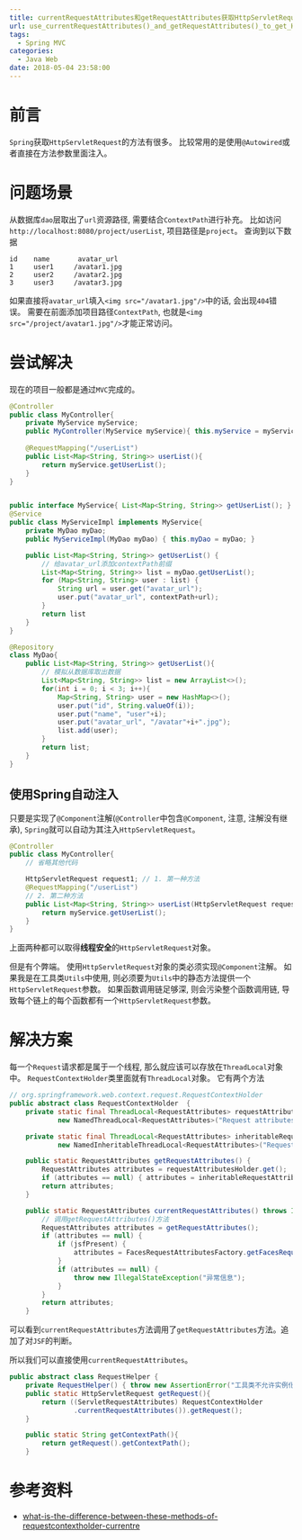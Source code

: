 ```yaml
---
title: currentRequestAttributes和getRequestAttributes获取HttpServletRequest对象
url: use_currentRequestAttributes()_and_getRequestAttributes()_to_get_HttpServletRequest_object
tags:
  - Spring MVC
categories:
  - Java Web
date: 2018-05-04 23:58:00
---
```

# 前言
`Spring`获取`HttpServletRequest`的方法有很多。
比较常用的是使用`@Autowired`或者直接在方法参数里面注入。

<!-- more -->

# 问题场景
从数据库`dao`层取出了`url`资源路径, 需要结合`ContextPath`进行补充。
比如访问`http://localhost:8080/project/userList`, 项目路径是`project`。
查询到以下数据
```
id    name       avatar_url
1     user1     /avatar1.jpg
2     user2     /avatar2.jpg
3     user3     /avatar3.jpg
```
如果直接将`avatar_url`填入`<img src="/avatar1.jpg"/>`中的话, 会出现`404`错误。
需要在前面添加项目路径`ContextPath`, 也就是`<img src="/project/avatar1.jpg"/>`才能正常访问。

# 尝试解决
现在的项目一般都是通过`MVC`完成的。
```java
@Controller
public class MyController{
    private MyService myService;
    public MyController(MyService myService){ this.myService = myService; }
    
    @RequestMapping("/userList")
    public List<Map<String, String>> userList(){
        return myService.getUserList();    
    }
}


public interface MyService{ List<Map<String, String>> getUserList(); }
@Service
public class MyServiceImpl implements MyService{
    private MyDao myDao;
    public MyServiceImpl(MyDao myDao) { this.myDao = myDao; }

    public List<Map<String, String>> getUserList() {
        // 给avatar_url添加contextPath前缀
        List<Map<String, String>> list = myDao.getUserList();
        for (Map<String, String> user : list) {
            String url = user.get("avatar_url");
            user.put("avatar_url", contextPath+url);
        }
        return list
    }
}

@Repository
class MyDao{
    public List<Map<String, String>> getUserList(){
        // 模拟从数据库取出数据
        List<Map<String, String>> list = new ArrayList<>();
        for(int i = 0; i < 3; i++){
            Map<String, String> user = new HashMap<>();
            user.put("id", String.valueOf(i));
            user.put("name", "user"+i);
            user.put("avatar_url", "/avatar"+i+".jpg");
            list.add(user);
        }
        return list;
    }
}
```

## 使用Spring自动注入
只要是实现了`@Component`注解(`@Controller`中包含`@Component`, 注意, 注解没有继承), `Spring`就可以自动为其注入`HttpServletRequest`。
```java
@Controller
public class MyController{
    // 省略其他代码

    HttpServletRequest request1; // 1. 第一种方法
    @RequestMapping("/userList")
    // 2. 第二种方法
    public List<Map<String, String>> userList(HttpServletRequest request2){
        return myService.getUserList();    
    }
}
```
上面两种都可以取得**线程安全**的`HttpServletRequest`对象。

但是有个弊端。
使用`HttpServletRequest`对象的类必须实现`@Component`注解。
如果我是在工具类`Utils`中使用, 则必须要为`Utils`中的静态方法提供一个`HttpServletRequest`参数。
如果函数调用链足够深, 则会污染整个函数调用链, 导致每个链上的每个函数都有一个`HttpServletRequest`参数。

# 解决方案
每一个`Request`请求都是属于一个线程, 那么就应该可以存放在`ThreadLocal`对象中。
`RequestContextHolder`类里面就有`ThreadLocal`对象。
它有两个方法
```java
// org.springframework.web.context.request.RequestContextHolder
public abstract class RequestContextHolder  {
    private static final ThreadLocal<RequestAttributes> requestAttributesHolder =
            new NamedThreadLocal<RequestAttributes>("Request attributes");

    private static final ThreadLocal<RequestAttributes> inheritableRequestAttributesHolder =
            new NamedInheritableThreadLocal<RequestAttributes>("Request context");

    public static RequestAttributes getRequestAttributes() {
        RequestAttributes attributes = requestAttributesHolder.get();
        if (attributes == null) { attributes = inheritableRequestAttributesHolder.get(); }
        return attributes;
    }

    public static RequestAttributes currentRequestAttributes() throws IllegalStateException {
        // 调用getRequestAttributes()方法
        RequestAttributes attributes = getRequestAttributes();
        if (attributes == null) {
            if (jsfPresent) {
                attributes = FacesRequestAttributesFactory.getFacesRequestAttributes();
            }
            if (attributes == null) {
                throw new IllegalStateException("异常信息");
            }
        }
        return attributes;
    }
```
可以看到`currentRequestAttributes`方法调用了`getRequestAttributes`方法。追加了对`JSF`的判断。

所以我们可以直接使用`currentRequestAttributes`。

```java
public abstract class RequestHelper {
    private RequestHelper() { throw new AssertionError("工具类不允许实例化"); }
    public static HttpServletRequest getRequest(){
        return ((ServletRequestAttributes) RequestContextHolder
                .currentRequestAttributes()).getRequest(); 
    }

    public static String getContextPath(){
        return getRequest().getContextPath();
    }
```

# 参考资料
- [what-is-the-difference-between-these-methods-of-requestcontextholder-currentre](https://stackoverflow.com/questions/47586707)
